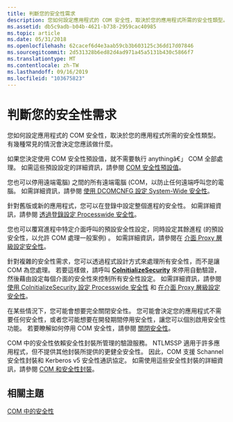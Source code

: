 ```yaml
---
title: 判斷您的安全性需求
description: 您如何設定應用程式的 COM 安全性，取決於您的應用程式所需的安全性類型。 有幾種常見的情況會決定您應該做什麼。
ms.assetid: db5c9adb-b04b-4621-b738-2959cac40985
ms.topic: article
ms.date: 05/31/2018
ms.openlocfilehash: 62cacef6d4e3aab59cb3b603125c36dd17d07846
ms.sourcegitcommit: 2d531328b6ed82d4ad971a45a5131b430c5866f7
ms.translationtype: MT
ms.contentlocale: zh-TW
ms.lasthandoff: 09/16/2019
ms.locfileid: "103675823"
---
```

# <a name="determining-your-security-needs"></a>判斷您的安全性需求

您如何設定應用程式的 COM 安全性，取決於您的應用程式所需的安全性類型。 有幾種常見的情況會決定您應該做什麼。

如果您決定使用 COM 安全性預設值，就不需要執行 anythingâ€」 COM 全部處理。 如需這些預設設定的詳細資訊，請參閱 [COM 安全性預設值](com-security-defaults.md)。

您也可以停用遠端電腦) 之間的所有遠端電腦 (COM，以防止任何遠端呼叫您的電腦。 如需詳細資訊，請參閱 [使用 DCOMCNFG 設定 System-Wide 安全性](setting-machine-wide-security-using-dcomcnfg.md)。

針對舊版或新的應用程式，您可以在登錄中設定整個進程的安全性。 如需詳細資訊，請參閱 [透過登錄設定 Processwide 安全性](setting-processwide-security-through-the-registry.md)。

您也可以覆寫進程中特定介面呼叫的預設安全性設定，同時設定其餘進程 (的預設安全性，以允許 COM 處理一般案例) 。 如需詳細資訊，請參閱在 [介面 Proxy 層級設定安全性](setting-security-at-the-interface-proxy-level.md)。

針對複雜的安全性需求，您可以透過程式設計方式來處理所有安全性，而不是讓 COM 為您處理。 若要這樣做，請呼叫 [**CoInitializeSecurity**](/windows/desktop/api/combaseapi/nf-combaseapi-coinitializesecurity) 來停用自動驗證，然後藉由設定每個介面的安全性來控制所有安全性設定。 如需詳細資訊，請參閱 [使用 CoInitializeSecurity 設定 Processwide 安全性](setting-processwide-security-with-coinitializesecurity.md) 和 [在介面 Proxy 層級設定安全性](setting-security-at-the-interface-proxy-level.md)。

在某些情況下，您可能會想要完全關閉安全性。 您可能會決定您的應用程式不需要任何安全性，或者您可能想要在開發期間停用安全性，讓您可以個別啟用安全性功能。 若要瞭解如何停用 COM 安全性，請參閱 [關閉安全性](turning-off-security.md)。

COM 中的安全性依賴安全性封裝所管理的驗證服務。 NTLMSSP 適用于許多應用程式，但不提供其他封裝所提供的更健全安全性。 因此，COM 支援 Schannel 安全性封裝和 Kerberos v5 安全性通訊協定。 如需使用這些安全性封裝的詳細資訊，請參閱 [COM 和安全性封裝](com-and-security-packages.md)。

## <a name="related-topics"></a>相關主題

<dl> <dt>

[COM 中的安全性](security-in-com.md)
</dt> </dl>

 

 




